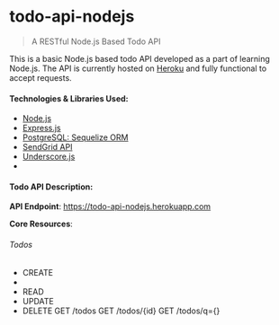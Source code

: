 # todo-api-nodejs

> A RESTful Node.js Based Todo API

This is a basic Node.js based todo API developed as a part of learning Node.js. The API is currently hosted on [Heroku](http://todo-api-nodejs.herokuapp.com) and fully functional to accept requests.

#### Technologies & Libraries Used:
* [Node.js](https://nodejs.org/en/) 
* [Express.js](http://expressjs.com) 
* [PostgreSQL: Sequelize ORM](http://docs.sequelizejs.com/en/latest/) 
* [SendGrid API](https://sendgrid.com/docs/Integrate/Code_Examples/nodejs.html)
* [Underscore.js](http://underscorejs.org)
* 

#### Todo API Description:
**API Endpoint**: https://todo-api-nodejs.herokuapp.com

**Core Resources**:
###### Todos
* CREATE
* 
* READ
* UPDATE
* DELETE
GET /todos
GET /todos/{id}
GET /todos/q={}





